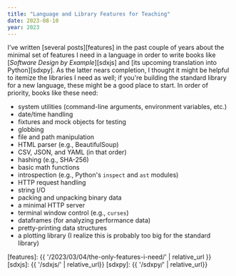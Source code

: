 ```yaml
---
title: "Language and Library Features for Teaching"
date: 2023-08-10
year: 2023
---
```


I've written [several posts][features] in the past couple of years about
the minimal set of features I need in a language
in order to write books like
[*Software Design by Example*][sdxjs]
and [its upcoming translation into Python][sdxpy].
As the latter nears completion,
I thought it might be helpful to itemize
the libraries I need as well;
if you're building the standard library for a new language,
these might be a good place to start.
In order of priority, books like these need:

-   system utilities (command-line arguments, environment variables, etc.)
-   date/time handling
-   fixtures and mock objects for testing
-   globbing
-   file and path manipulation
-   HTML parser (e.g., BeautifulSoup)
-   CSV, JSON, and YAML (in that order)
-   hashing (e.g., SHA-256)
-   basic math functions
-   introspection (e.g., Python's `inspect` and `ast` modules)
-   HTTP request handling
-   string I/O
-   packing and unpacking binary data
-   a minimal HTTP server
-   terminal window control (e.g., `curses`)
-   dataframes (for analyzing performance data)
-   pretty-printing data structures
-   a plotting library (I realize this is probably too big for the standard library)

[features]: {{ '/2023/03/04/the-only-features-i-need/' | relative_url }}
[sdxjs]: {{ '/sdxjs/' | relative_url}}
[sdxpy]: {{ '/sdxpy/' | relative_url}}

